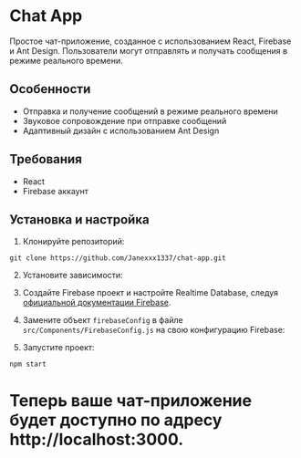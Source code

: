 # Chat App

Простое чат-приложение, созданное с использованием React, Firebase и Ant Design. Пользователи могут отправлять и получать сообщения в режиме реального времени.

## Особенности

- Отправка и получение сообщений в режиме реального времени
- Звуковое сопровождение при отправке сообщений
- Адаптивный дизайн с использованием Ant Design

## Требования

- React
- Firebase аккаунт

## Установка и настройка

1. Клонируйте репозиторий:

```
git clone https://github.com/Janexxx1337/chat-app.git
```


2. Установите зависимости:


3. Создайте Firebase проект и настройте Realtime Database, следуя [официальной документации Firebase](https://firebase.google.com/docs/database/web/start).


4. Замените объект `firebaseConfig` в файле `src/Components/FirebaseConfig.js` на свою конфигурацию Firebase:


5. Запустите проект:

```
npm start
```

# Теперь ваше чат-приложение будет доступно по адресу http://localhost:3000.


